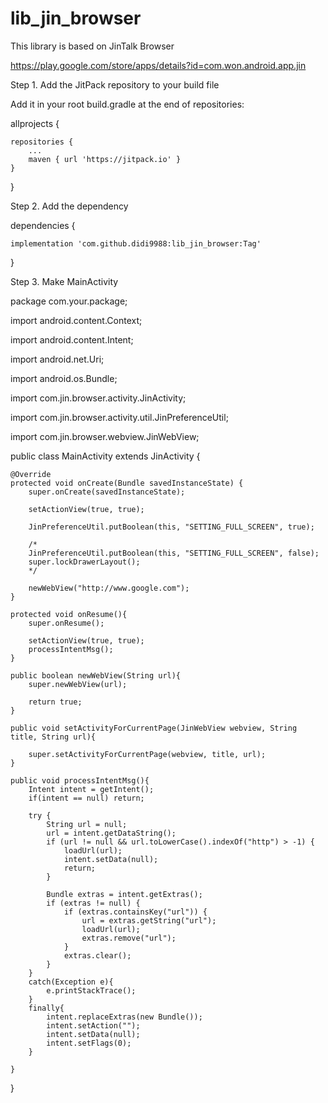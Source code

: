 # lib_jin_browser

This library is based on JinTalk Browser

https://play.google.com/store/apps/details?id=com.won.android.app.jin

Step 1. Add the JitPack repository to your build file 

Add it in your root build.gradle at the end of repositories:

allprojects {

	repositories {
		...
		maven { url 'https://jitpack.io' }
	}

}



Step 2. Add the dependency

dependencies {

	implementation 'com.github.didi9988:lib_jin_browser:Tag'

}


Step 3. Make MainActivity

package com.your.package;

import android.content.Context;

import android.content.Intent;

import android.net.Uri;

import android.os.Bundle;

import com.jin.browser.activity.JinActivity;

import com.jin.browser.activity.util.JinPreferenceUtil;

import com.jin.browser.webview.JinWebView;


public class MainActivity extends JinActivity {

    @Override
    protected void onCreate(Bundle savedInstanceState) {
        super.onCreate(savedInstanceState);

        setActionView(true, true);

        JinPreferenceUtil.putBoolean(this, "SETTING_FULL_SCREEN", true);

        /*
        JinPreferenceUtil.putBoolean(this, "SETTING_FULL_SCREEN", false);
        super.lockDrawerLayout();
        */

        newWebView("http://www.google.com");
    }

    protected void onResume(){
        super.onResume();

        setActionView(true, true);
        processIntentMsg();
    }

    public boolean newWebView(String url){
        super.newWebView(url);

        return true;
    }

    public void setActivityForCurrentPage(JinWebView webview, String title, String url){

        super.setActivityForCurrentPage(webview, title, url);
    }

    public void processIntentMsg(){
        Intent intent = getIntent();
        if(intent == null) return;

        try {
            String url = null;
            url = intent.getDataString();
            if (url != null && url.toLowerCase().indexOf("http") > -1) {
                loadUrl(url);
                intent.setData(null);
                return;
            }

            Bundle extras = intent.getExtras();
            if (extras != null) {
                if (extras.containsKey("url")) {
                    url = extras.getString("url");
                    loadUrl(url);
                    extras.remove("url");
                }
                extras.clear();
            }
        }
        catch(Exception e){
            e.printStackTrace();
        }
        finally{
            intent.replaceExtras(new Bundle());
            intent.setAction("");
            intent.setData(null);
            intent.setFlags(0);
        }

    }

}

